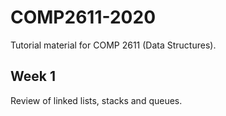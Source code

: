 # COMP2611-2020

Tutorial material for COMP 2611 (Data Structures).

## Week 1

Review of linked lists, stacks and queues.
